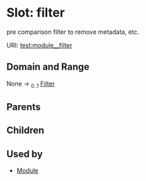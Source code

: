
# Slot: filter


pre comparison filter to remove metadata, etc.

URI: [test:module__filter](https://linkml.org/testing/module__filter)


## Domain and Range

None &#8594;  <sub>0..1</sub> [Filter](Filter.md)

## Parents


## Children


## Used by

 * [Module](Module.md)
